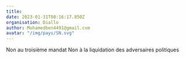 ```yaml
---
title: 
date: 2023-01-31T08:16:17.850Z
organisation: Diallo 
author: Mohamedben4491@gmail.com 
avatar: "/img/pays/SN.svg"
---
```


Non au troisième mandat 
Non à la liquidation des adversaires politiques 